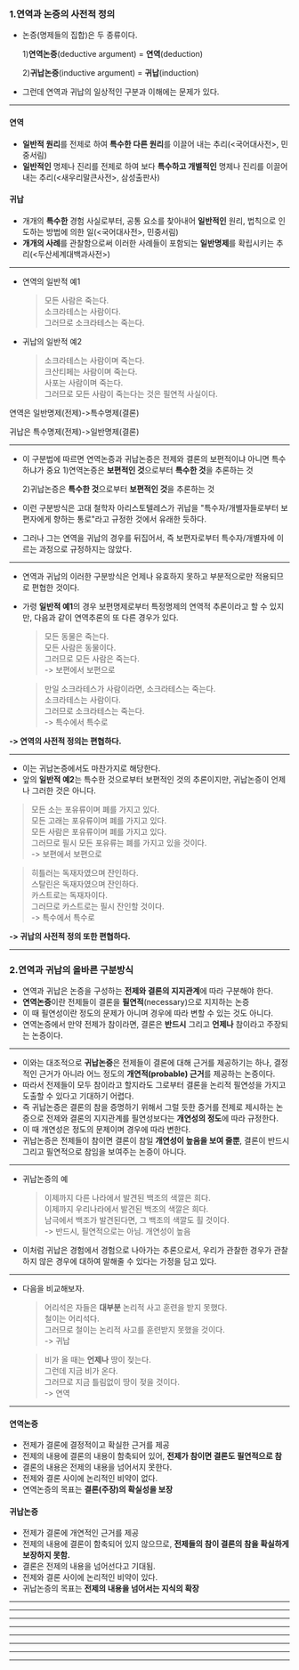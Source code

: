 ### 1.연역과 논증의 사전적 정의

- 논증(명제들의 집합)은 두 종류이다.

  1)**연역논증**(deductive argument) = **연역**(deduction)

  2)**귀납논증**(inductive argument) = **귀납**(induction)

- 그런데 연역과 귀납의 일상적인 구분과 이해에는 문제가 있다.

<hr/>

#### 연역

- **일반적 원리**를 전제로 하여 **특수한 다른 원리**를 이끌어 내는 추리(<국어대사전>, 민중서림)
- **일반적인** 명제나 진리를 전제로 하여 보다 **특수하고 개별적인** 명제나 진리를 이끌어 내는 추리(<새우리말큰사전>, 삼성출판사)

#### 귀납

- 개개의 **특수한** 경험 사실로부터, 공통 요소를 찾아내어 **일반적인** 원리, 법칙으로 인도하는 방법에 의한 일(<국어대사전>, 민중서림)
- **개개의 사례**를 관찰함으로써 이러한 사례들이 포함되는 **일반명제**를 확립시키는 추리(<두산세계대백과사전>)

<hr/>

- 연역의 일반적 예1
  > 모든 사람은 죽는다.</br>
  > 소크라테스는 사람이다.</br>
  > 그러므로 소크라테스는 죽는다.
- 귀납의 일반적 예2
  > 소크라테스는 사람이며 죽는다.</br>
  > 크산티페는 사람이며 죽는다.</br>
  > 사포는 사람이며 죽는다.<br>
  > 그러므로 모든 사람이 죽는다는 것은 필연적 사실이다.

연역은 일반명제(전제)->특수명제(결론)

귀납은 특수명제(전제)->일반명제(결론)

<hr/>

- 이 구분법에 따르면 연역논증과 귀납논증은 전제와 결론의 보편적이냐 아니면 특수하냐가 중요 1)연역논증은 **보편적인 것**으로부터 **특수한 것**을 추론하는 것

  2)귀납논증은 **특수한 것**으로부터 **보편적인 것**을 추론하는 것

- 이런 구분방식은 고대 철학자 아리스토텔레스가 귀납을 "특수자/개별자들로부터 보편자에게 향하는 통로"라고 규정한 것에서 유래한 듯하다.
- 그러나 그는 연역을 귀납의 경우를 뒤집어서, 즉 보편자로부터 특수자/개별자에 이르는 과정으로 규정하지는 않았다.

<hr/>

- 연역과 귀납의 이러한 구분방식은 언제나 유효하지 못하고 부분적으로만 적용되므로 편협한 것이다.
- 가령 **일반적 예1**의 경우 보편명제로부터 특정명제의 연역적 추론이라고 할 수 있지만, 다음과 같이 연역추론의 또 다른 경우가 있다.

  > 모든 동물은 죽는다.<br>
  > 모든 사람은 동물이다.<br>
  > 그러므로 모든 사람은 죽는다.<br>
  > -> 보편에서 보편으로

  > 만일 소크라테스가 사람이라면, 소크라테스는 죽는다.<br>
  > 소크라테스는 사람이다.<br>
  > 그러므로 소크라테스는 죽는다.<br>
  > -> 특수에서 특수로

**-> 연역의 사전적 정의는 편협하다.**

<hr/>

- 이는 귀납논증에서도 마찬가지로 해당한다.
- 앞의 **일반적 예2**는 특수한 것으로부터 보편적인 것의 추론이지만, 귀납논증이 언제나 그러한 것은 아니다.

> 모든 소는 포유류이며 폐를 가지고 있다.<br>
> 모든 고래는 포유류이며 폐를 가지고 있다. <br>
> 모든 사람은 포유류이며 폐를 가지고 있다. <br>
> 그러므로 필시 모든 포유류는 폐를 가지고 있을 것이다.<br>
> -> 보편에서 보편으로

> 히틀러는 독재자였으며 잔인하다.<br>
> 스탈린은 독재자였으며 잔인하다.<br>
> 카스트로는 독재자이다.<br>
> 그러므로 카스트로는 필시 잔인할 것이다.<br>
> -> 특수에서 특수로

**-> 귀납의 사전적 정의 또한 편협하다.**

<hr/>

### 2.연역과 귀납의 올바른 구분방식

- 연역과 귀납은 논증을 구성하는 **전제와 결론의 지지관계**에 따라 구분해야 한다.
- **연역논증**이란 전제들이 결론을 **필연적**(necessary)으로 지지하는 논증
- 이 때 필연성이란 정도의 문제가 아니며 경우에 따라 변할 수 있는 것도 아니다.
- 연역논증에서 만약 전제가 참이라면, 결론은 **반드시** 그리고 **언제나** 참이라고 주장되는 논증이다.

<hr/>

- 이와는 대조적으로 **귀납논증**은 전제들이 결론에 대해 근거를 제공하기는 하나, 결정적인 근거가 아니라 어느 정도의 **개연적(probable) 근거**를 제공하는 논증이다.
- 따라서 전제들이 모두 참이라고 할지라도 그로부터 결론을 논리적 필연성을 가지고 도출할 수 있다고 기대하기 어렵다.
- 즉 귀납논증은 결론의 참을 증명하기 위해서 그럴 듯한 증거를 전제로 제시하는 논증으로 전제와 결론의 지지관계를 필연성보다는 **개연성의 정도**에 따라 규정한다.
- 이 때 개연성은 정도의 문제이며 경우에 따라 변한다.
- 귀납논증은 전제들이 참이면 결론이 참일 **개연성이 높음을 보여 줄뿐**, 결론이 반드시 그리고 필연적으로 참임을 보여주는 논증이 아니다.

<hr/>

- 귀납논증의 예

  > 이제까지 다른 나라에서 발견된 백조의 색깔은 희다.<br>
  > 이제까지 우리나라에서 발견된 백조의 색깔은 희다.<br>
  > 남극에서 백조가 발견된다면, 그 백조의 색깔도 흴 것이다.<br>
  > -> 반드시, 필연적으로는 아님. 개연성이 높음

- 이처럼 귀납은 경험에서 경험으로 나아가는 추론으로서, 우리가 관찰한 경우가 관찰하지 않은 경우에 대하여 말해줄 수 있다는 가정을 담고 있다.

<hr/>

- 다음을 비교해보자.

  > 어리석은 자들은 **대부분** 논리적 사고 훈련을 받지 못했다.<br>
  > 철이는 어리석다.<br>
  > 그러므로 철이는 논리적 사고를 훈련받지 못했을 것이다.<br>
  > -> 귀납

  > 비가 올 때는 **언제나** 땅이 젖는다.<br>
  > 그런데 지금 비가 온다.<br>
  > 그러므로 지금 틀림없이 땅이 젖을 것이다.<br>
  > -> 연역

<hr/>

#### 연역논증

- 전제가 결론에 결정적이고 확실한 근거를 제공
- 전제의 내용에 결론의 내용이 함축되어 있어, **전제가 참이면 결론도 필연적으로 참**
- 결론의 내용은 전제의 내용을 넘어서지 못한다.
- 전제와 결론 사이에 논리적인 비약이 없다.
- 연역논증의 목표는 **결론(주장)의 확실성을 보장**

#### 귀납논증

- 전제가 결론에 개연적인 근거를 제공
- 전제의 내용에 결론이 함축되어 있지 않으므로, **전제들의 참이 결론의 참을 확실하게 보장하지 못함.**
- 결론은 전제의 내용을 넘어선다고 기대됨.
- 전제와 결론 사이에 논리적인 비약이 있다.
- 귀납논증의 목표는 **전제의 내용을 넘어서는 지식의 확장**

<hr/>
<hr/>
<hr/>
<hr/>
<hr/>
<hr/>
<hr/>
<hr/>
